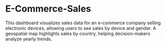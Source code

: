 # E-Commerce-Sales
This dashboard visualizes sales data for an e-commerce company selling electronic devices, allowing users to see sales by device and gender. A geospatial map highlights sales by country, helping decision-makers analyze yearly trends.
